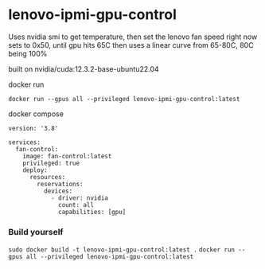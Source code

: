 # lenovo-ipmi-gpu-control
Uses nvidia smi to get temperature, then set the lenovo fan speed
right now sets to 0x50, until gpu hits 65C then uses a linear curve from 65-80C, 80C being 100%

built on  nvidia/cuda:12.3.2-base-ubuntu22.04

docker run

```docker run --gpus all --privileged lenovo-ipmi-gpu-control:latest```

docker compose
```
version: '3.8'

services:
  fan-control:
    image: fan-control:latest
    privileged: true
    deploy:
      resources:
        reservations:
          devices:
            - driver: nvidia
              count: all
              capabilities: [gpu]
```


### Build yourself
``` sudo docker build -t lenovo-ipmi-gpu-control:latest . ```
```docker run --gpus all --privileged lenovo-ipmi-gpu-control:latest```
